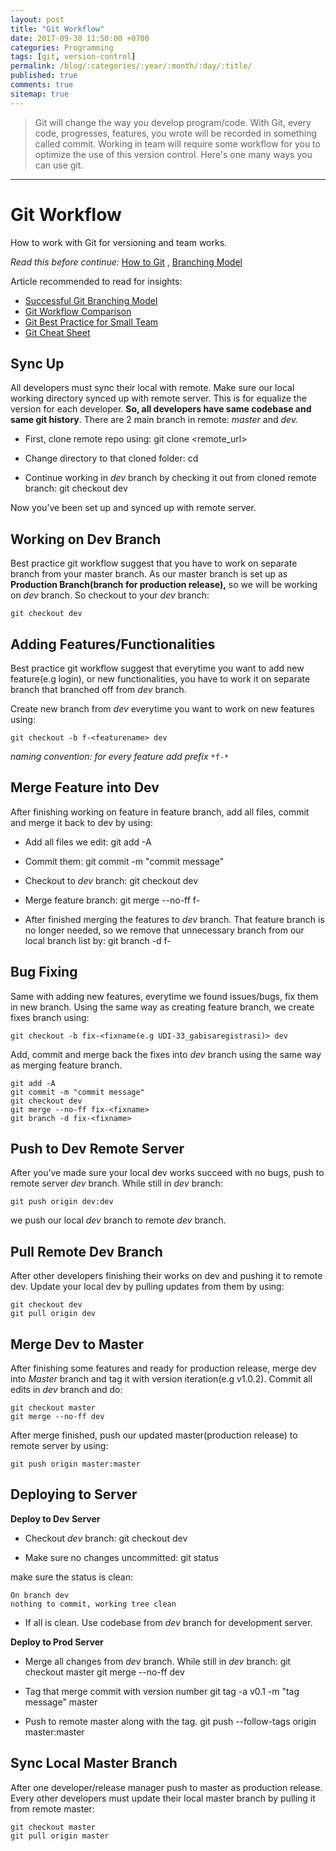 ```yaml
---
layout: post
title: "Git Workflow"
date: 2017-09-30 11:50:00 +0700
categories: Programming
tags: [git, version-control]
permalink: /blog/:categories/:year/:month/:day/:title/
published: true
comments: true
sitemap: true
---
```

>Git will change the way you develop program/code. With Git, every code, progresses, features, you wrote will be recorded in something called commit. Working in team will require some workflow for you to optimize the use of this version control. Here's one many ways you can use git.
_____

# Git Workflow
How to work with Git for versioning and team works.


*Read this before continue:* [How to Git](https://mfathirirhas.github.io/blog/programming/2017/09/30/how-to-git/) , [Branching Model](https://mfathirirhas.github.io/blog/programming/2017/09/30/git-branching-model/)


Article recommended to read for insights:

- [Successful Git Branching Model](http://nvie.com/posts/a-successful-git-branching-model/) 
- [Git Workflow Comparison](https://www.atlassian.com/git/tutorials/comparing-workflows)
- [Git Best Practice for Small Team](http://moveelo.com/blog/git-best-practices-for-teams)
- [Git Cheat Sheet](https://www.git-tower.com/blog/git-cheat-sheet/)



## Sync Up 

All developers must sync their local with remote. Make sure our local working directory synced up with remote server. This is for equalize the version for each developer. **So, all developers have same codebase and same git history**. There are 2 main branch in remote: *master* and *dev.* 

- First, clone remote repo using:
    git clone <remote_url>


- Change directory to that cloned folder:
    cd <path>


- Continue working in *dev* branch by checking it out from cloned remote branch:
    git checkout dev 

Now you’ve been set up and synced up with remote server.



## Working on Dev Branch

Best practice git workflow suggest that you have to work on separate branch from your master branch. As our master branch is set up as **Production Branch(branch for production release),** so we will be working on *dev* branch. So checkout to your *dev* branch:

    git checkout dev



## Adding Features/Functionalities

Best practice git workflow suggest that everytime you want to add new feature(e.g login), or new functionalities, you have to work it on separate branch that branched off from *dev* branch. 

Create new branch from *dev* everytime you want to work on new features using:

    git checkout -b f-<featurename> dev

*naming convention: for every feature add prefix* `*f-*` 


## Merge Feature into Dev

After finishing working on feature in feature branch, add all files, commit and merge it back to dev by using:

- Add all files we edit:
    git add -A


- Commit them:
    git commit -m "commit message"


- Checkout to *dev* branch:
    git checkout dev


- Merge feature branch:
    git merge --no-ff f-<featurename>


- After finished merging the features to *dev* branch. That feature branch is no longer needed, so we remove that unnecessary branch from our local branch list by:
    git branch -d f-<featurename>



## Bug Fixing

Same with adding new features, everytime we found issues/bugs, fix them in new branch. Using the same way as creating feature branch, we create fixes branch using:

    git checkout -b fix-<fixname(e.g UDI-33_gabisaregistrasi)> dev

Add, commit and merge back the fixes into *dev* branch using the same way as merging feature branch.

    git add -A
    git commit -m "commit message"
    git checkout dev
    git merge --no-ff fix-<fixname>
    git branch -d fix-<fixname>


## Push to Dev Remote Server

After you’ve made sure your local dev works succeed with no bugs, push to remote server *dev* branch. While still in *dev* branch:

    git push origin dev:dev

we push our local *dev* branch to remote *dev* branch.



## Pull Remote Dev Branch

After other developers finishing their works on dev and pushing it to remote dev. Update your local dev by pulling updates from them by using:

    git checkout dev
    git pull origin dev


## Merge Dev to Master

After finishing some features and ready for production release, merge dev into *Master* branch and tag it with version iteration(e.g v1.0.2). Commit all edits in *dev* branch and do:

    git checkout master
    git merge --no-ff dev

After merge finished, push our updated master(production release) to remote server by using:

    git push origin master:master



## Deploying to Server

**Deploy to Dev Server**

- Checkout *dev* branch:
    git checkout dev


- Make sure no changes uncommitted:
    git status

make sure the status is clean:

    On branch dev
    nothing to commit, working tree clean


- If all is clean. Use codebase from *dev* branch for development server.

**Deploy to Prod Server**

- Merge all changes from *dev* branch. While still in *dev* branch:
    git checkout master
    git merge --no-ff dev


- Tag that merge commit with version number
    git tag -a v0.1 -m "tag message" master


- Push to remote master along with the tag.
    git push --follow-tags origin master:master



## Sync Local Master Branch

After one developer/release manager push to master as production release. Every other developers must update their local master branch by pulling it from remote master:

    git checkout master
    git pull origin master

